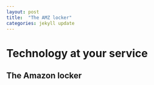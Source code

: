 ```yaml
---
layout: post
title:  "The AMZ locker"
categories: jekyll update
---
```


Technology at your service 
==========================

The Amazon locker
-----------------